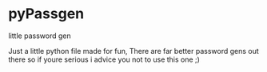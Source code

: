 # pyPassgen
little password gen


Just a little python file made for fun, There are far better password gens out there so if youre serious i advice you not to use this one ;)
